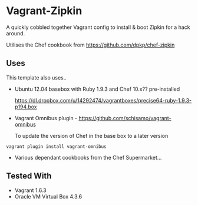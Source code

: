# Vagrant-Zipkin

A quickly cobbled together Vagrant config to install & boot Zipkin for a hack around.

Utilises the Chef cookbook from https://github.com/dpkp/chef-zipkin


## Uses
This template also uses..

* Ubuntu 12.04 basebox with Ruby 1.9.3 and Chef 10.x?? pre-installed

  https://dl.dropbox.com/u/14292474/vagrantboxes/precise64-ruby-1.9.3-p194.box

* Vagrant Omnibus plugin - https://github.com/schisamo/vagrant-omnibus

  To update the version of Chef in the base box to a later version
 
```
vagrant plugin install vagrant-omnibus
```

* Various dependant cookbooks from the Chef Supermarket...
 



## Tested With
* Vagrant 1.6.3
* Oracle VM Virtual Box 4.3.6
